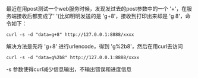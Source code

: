 ﻿最近在用post测试一个web服务时候，发现发过去的post参数中的一个 '+'，在服务端接收后都变成了' '(比如明明发送的是 'g+8'，接收到打印出来却是 'g 8'，命令如下：
 <!--more-->  
```
curl -s -d "data=g+8" http://127.0.0.1:8888/xxxx
```
解决方法是先将 'g+8' 进行urlencode，得到 'g%2b8'，然后在用curl去访问
```
curl -s -d "data=g%2b8" http://127.0.0.1:8888/xxxx
```
-s 参数使得curl减少信息输出，不输出错误和进度信息
